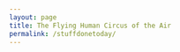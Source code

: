 ```yaml
---
layout: page
title: The Flying Human Circus of the Air
permalink: /stuffdonetoday/
---
```



<script type="text/javascript">
$( document ).ready(function() {

var characters = {
	appear: function(maus) {
		$('body').append("<span>"+maus+"</span>"),

	},
};




characters.appear("You have reached the matrix")

	
</script>